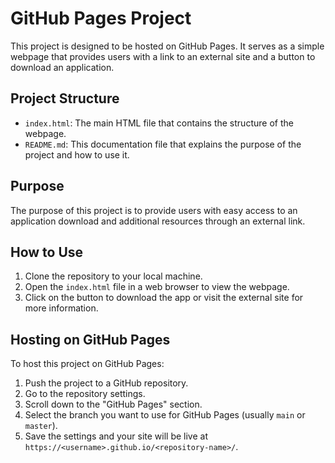# GitHub Pages Project

This project is designed to be hosted on GitHub Pages. It serves as a simple webpage that provides users with a link to an external site and a button to download an application.

## Project Structure

- `index.html`: The main HTML file that contains the structure of the webpage.
- `README.md`: This documentation file that explains the purpose of the project and how to use it.

## Purpose

The purpose of this project is to provide users with easy access to an application download and additional resources through an external link.

## How to Use

1. Clone the repository to your local machine.
2. Open the `index.html` file in a web browser to view the webpage.
3. Click on the button to download the app or visit the external site for more information.

## Hosting on GitHub Pages

To host this project on GitHub Pages:

1. Push the project to a GitHub repository.
2. Go to the repository settings.
3. Scroll down to the "GitHub Pages" section.
4. Select the branch you want to use for GitHub Pages (usually `main` or `master`).
5. Save the settings and your site will be live at `https://<username>.github.io/<repository-name>/`.